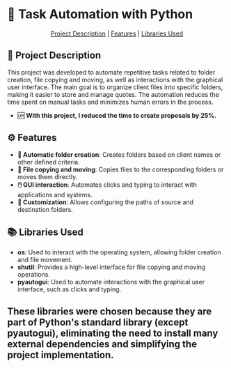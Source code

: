# 📂 Task Automation with Python

<p align="center">
    <a href="#-project-description">Project Description</a> |
    <a href="#-features">Features</a> |
    <a href="#-libraries-used">Libraries Used</a>
</p>

## 📂 Project Description

This project was developed to automate repetitive tasks related to folder creation, file copying and moving, as well as interactions with the graphical user interface. The main goal is to organize client files into specific folders, making it easier to store and manage quotes. The automation reduces the time spent on manual tasks and minimizes human errors in the process.
- 🆙 **With this project, I reduced the time to create proposals by 25%.**

## ⚙️ Features

- **📁 Automatic folder creation**: Creates folders based on client names or other defined criteria.
- **📄 File copying and moving**: Copies files to the corresponding folders or moves them directly.
- **🖱️ GUI interaction**: Automates clicks and typing to interact with applications and systems.
- **🔧 Customization**: Allows configuring the paths of source and destination folders.

## 📚 Libraries Used

- **os**: Used to interact with the operating system, allowing folder creation and file movement.
- **shutil**: Provides a high-level interface for file copying and moving operations.
- **pyautogui**: Used to automate interactions with the graphical user interface, such as clicks and typing.

These libraries were chosen because they are part of Python's standard library (except pyautogui), eliminating the need to install many external dependencies and simplifying the project implementation.
---
